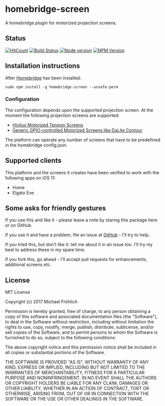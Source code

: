 # homebridge-screen

A homebridge plugin for motorized projection screens.

## Status

[![HitCount](http://hits.dwyl.io/grover/homebridge-screen.svg)](https://github.com/grover/homebridge-screen)
[![Build Status](https://travis-ci.org/grover/homebridge-screen.png?branch=master)](https://travis-ci.org/grover/homebridge-screen)
[![Node version](https://img.shields.io/node/v/homebridge-screen.svg?style=flat)](http://nodejs.org/download/)
[![NPM Version](https://badge.fury.io/js/homebridge-screen.svg?style=flat)](https://npmjs.org/package/homebridge-screen)

## Installation instructions

After [Homebridge](https://github.com/nfarina/homebridge) has been installed:

 ```sudo npm install -g homebridge-screen --unsafe-perm```

### Configuration

The configuration depends upon the supported projection screen. At the moment the following projection screens are supported:

* [Hivilux Motorized Tension Screens](docs/config/hivilux.md)
* [Generic GPIO-controlled Motorized Screens like DaLite Contour](docs/config/gpioscreen.md)

The platform can operate any number of screens that have to be predefined in the homebridge config.json.

## Supported clients

This platform and the screens it creates have been verified to work with the following apps on iOS 11:

* Home
* Elgato Eve

## Some asks for friendly gestures

If you use this and like it - please leave a note by staring this package here or on GitHub.

If you use it and have a problem, file an issue at [GitHub](https://github.com/grover/homebridge-screen/issues) - I'll try to help.

If you tried this, but don't like it: tell me about it in an issue too. I'll try my best
to address these in my spare time.

If you fork this, go ahead - I'll accept pull requests for enhancements, additional screens etc.

## License

MIT License

Copyright (c) 2017 Michael Fröhlich

Permission is hereby granted, free of charge, to any person obtaining a copy
of this software and associated documentation files (the "Software"), to deal
in the Software without restriction, including without limitation the rights
to use, copy, modify, merge, publish, distribute, sublicense, and/or sell
copies of the Software, and to permit persons to whom the Software is
furnished to do so, subject to the following conditions:

The above copyright notice and this permission notice shall be included in all
copies or substantial portions of the Software.

THE SOFTWARE IS PROVIDED "AS IS", WITHOUT WARRANTY OF ANY KIND, EXPRESS OR
IMPLIED, INCLUDING BUT NOT LIMITED TO THE WARRANTIES OF MERCHANTABILITY,
FITNESS FOR A PARTICULAR PURPOSE AND NONINFRINGEMENT. IN NO EVENT SHALL THE
AUTHORS OR COPYRIGHT HOLDERS BE LIABLE FOR ANY CLAIM, DAMAGES OR OTHER
LIABILITY, WHETHER IN AN ACTION OF CONTRACT, TORT OR OTHERWISE, ARISING FROM,
OUT OF OR IN CONNECTION WITH THE SOFTWARE OR THE USE OR OTHER DEALINGS IN THE
SOFTWARE.

